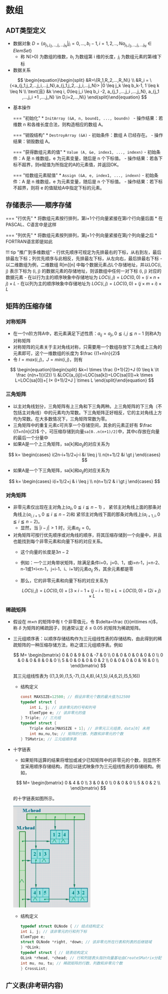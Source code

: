 数组
===

## ADT类型定义
* 数据对象 $D=\{a_{j_1,j_2,..,j_i,...j_N} | j_i = 0,..., b_i -1, i=1,2,..,N a_{j_1,j_2,..,j_i,...j_N} \in ElemSet \}$
    * 称 N(>0) 为数组的维数，$b_i$ 为数组第 i 维的长度，$j_i$ 为数组元素的第i维下标
* 数据关系

$$
\begin{equation}\begin{split}
   &R=\{R_1,R_2,...,R_N\} \\
   &R_i = \{<a_{j_1,j_2,..,j_i,...j_N},a_{j_1,j_2,..,j_i,...j_N}> |0 \leq j_k \leq b_k-1, 1 \leq k \leq N \\ \text{且}
   &k \neq i, 0\leq j_i \leq b_i -2, a_{j_1 ,...,j_i ,...,j_N}, a_{j_1 ,...,j_i +1 ,...,j_N} \in D,i=2,...,N\}
\end{split}\end{equation}
$$

* 基本操作

    === "初始化"
        * `InitArray (&A, n, bound1, ..., boundn) `
            - 操作结果：若维数 n 和各维长度合法，则构造相应的数组 A。

    === "销毁结构"
        * `DestroyArray (&A)`
            - 初始条件：数组 A 已经存在。
            - 操作结果：销毁数组 A。

    === "获得数组元素的值"
        * `Value (A, &e, index1, ..., indexn)`
            - 初始条件：A 是 n 维数组，e 为元素变量，随后是 n 个下标值。
            - 操作结果：若各下标不超界，则e赋值为所指定的A的元素值，并返回OK。

    === "给数组元素赋值"
        * `Assign (&A, e, index1, ..., indexn)`
            - 初始条件：A 是 n 维数组，e 为元素变量，随后是 n 个下标值。
            - 操作结果：若下标不超界，则将 e 的值赋给A中指定下标的元素。

## 存储表示——顺序存储

=== "行优先"
    * 将数组元素按行排列，第i+1个行向量紧接在第i个行向量后面
    * 在PASCAL、C语言中是这样

=== "列优先"
    * 将数组元素按列排列，第j+1个列向量紧接在第j个列向量之后
    * FORTRAN语言即是如此

!!! tip "推广到多维数组"
    - 行优先顺序可规定为先排最右的下标，从右到左，最后排最左下标；列优先顺序与此相反，先排最左下标，从左向右，最后排最右下标
    - 以二维数组为例，二维数组 R[m][n] 中每个数据元素占L个存储地址，并以LOC(i, j) 表示下标为 (i, j) 的数据元素的存储地址，则该数组中任何一对下标 (i, j) 对应的数据元素
        - 在以行为主的顺序映象中存储地址为 $LOC (i, j) = LOC(0,0) + (i \times n + j) \times L$
        - 在以列为主的顺序映象中存储地址为 $LOC (i, j) = LOC(0,0) + (j \times m + i) \times L$

## 矩阵的压缩存储
### 对称矩阵
* 在一个n阶方阵A中，若元素满足下述性质：$a_{ij} =a_{ji},0 ≦i,j ≦n-1$ 则称A为对称矩阵
* 对称矩阵的元素关于主对角线对称，只需要用一个数组存放下三角或上三角的元素即可，这个一维数组的长度为 $\frac {(1+n)n}{2}$
* 令 $I=max(i,j)， J=min(i,j)$，则有

$$
\begin{equation}\begin{split}
&k=I \times \frac {I+1}{2}+J  (0 \leq k \lt \frac {n(n+1)}{2}) \\
&LOC(a_{ij})=LOC(sa[k])=LOC(sa[0])+k \times L=LOC(sa[0])+[ I× (I+1)/2+J ] \times L
\end{split}\end{equation}
$$

### 三角矩阵
* 以主对角线划分，三角矩阵有上三角和下三角两种。上三角矩阵的下三角（不包括主对角线）中的元素均为常数。下三角矩阵正好相反，它的主对角线上方均为常数。在大多数情况下，三角矩阵常数为零。
* 三角矩阵中的重复元素c可共享一个存储空间，其余的元素正好有 $\frac {(1+n)n}{2}$ 个，可压缩存储到向量`sa[0..n(n+1)/2]`中，其中c存放在向量的最后一个分量中
* 如果A是一个上三角矩阵，sa[k]和$a_{ij}$的对应关系为

$$
k=
\begin{cases}
i(2n-i+1)/2+j-i &i \leq j \\
n(n+1)/2 &i \gt j
\end{cases}
$$

* 如果A是一个下三角矩阵，sa[k]和$a_{ij}$的对应关系为

$$
k=
\begin{cases}
i(i+1)/2+j & i \leq j \\
n(n+1)/2 & i \gt j
\end{cases}
$$

### 对角矩阵
* 非零元素仅出现在主对角上($a_{ii},0≦i≦n-1$) ， 紧邻主对角线上面的那条对角线上($a_{i,i+1} ,0≦i≦n-2$)和 紧邻主对角线下面的那条对角线上($a_{i+1,i} ,0≦i≦n-2$)。
    - 显然，当 $\lvert i-j \rvert \gt 1$ 时，元素$a_{ij} =0$。
* 对角矩阵可按行优先顺序或对角线的顺序，将其压缩存储到一个向量中，并且也能找到每个非零元素和向量下标的对应关系。
    * 这个向量的长度是$3n-2$
    * 例如：一个三对角带状矩阵，除满足条件i=0，j=0、1，或i=n-1，j=n-2、n-1或1<i<n-1，j=i-1、i、i+1的元素$a_{ij}$ 外，其余元素都是零
    * 那么，它的非零元素和向量下标的对应关系为

        $$
        LOC(i,j)=LOC(0,0)+[3×i-1+(j-i+1)] ×L=LOC(0,0)+(2i+j) ×L
        $$

### 稀疏矩阵
* 假设在 m×n 的矩阵中有 t 个非零值元，令 $\delta=\frac {t}{m\times n}$，称 $\delta$ 为矩阵的稀疏因子，则通常认定 $\delta \le0.05$ 的矩阵为稀疏矩阵。
* 三元组顺序表：以顺序存储结构作为三元组线性表的存储结构，由此得到的稀疏矩阵的一种压缩存储方法，称之谓三元组顺序表。例如


    $$
    M=
    \begin{bmatrix}
    0 & 0 & 9 & 0 & -7 & 0 \\
    0 & 0 & 0 & 0 & 0 & 0 \\
    0 & 0 & 0 & 8 & 0 & 0 \\
    5 & 0 & 0 & 0 & 0 & 2 \\
    0 & 0 & 0 & 0 & 16 & 0 \\
    \end{bmatrix}
    $$

    其三元组线性表为 ((1,3,9),(1,5,-7),(3,4,8),(4,1,5),(4,6,2),(5,5,16))

    - 结构定义
        ```c
        const MAXSIZE=12500; // 假设非零元个数的最大值为12500
        typedef struct {
            int i, j; // 该非零元的行号和列号
            ElemType e; // 该非零元的值
        } Triple; // 三元组
        typedef struct {
            Triple data[MAXSIZE + 1]; // 非零元三元组表，data[0] 未用
            int mu,nu,tu; // 矩阵的行数、列数和非零元的个数
        } TSMatrix; // 三元组顺序表
        ```

* 十字链表
    - 如果矩阵运算的结果将增加或减少已知矩阵中的非零元的个数，则显然不宜采用顺序存储结构，而应以链式映象作为三元组线性表的存储结构。例如，

    $$
    M=
    \begin{bmatrix}
    0 & 4 & 0 \\
    3 & 0 & 0  \\
    0 & 0 & 0  \\
    5 & 0 & 2  \\
    \end{bmatrix}
    $$

    的十字链表如图所示。

    ![十字链表](asset-img/array-1.png)

    - 结构定义
        ```c
        typedef struct OLNode { // 结点结构定义
        int i, j; // 该非零元的行和列下标
        ElemType e;
        struct OLNode *right, *down; // 该非零元所在行表和列表的后继链域
        } *OLink;
        typedef struct { // 链表结构定义
        OLink *rhead, *chead; // 行和列链表头指针向量基址由CreateSMatrix分配
        int mu, nu, tu; // 稀疏矩阵的行数、列数和非零元个数
        } CrossList;
        ```

## 广义表(非考研内容)
